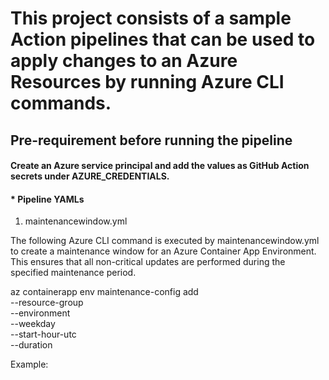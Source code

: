 
# This project consists of a sample Action pipelines that can be used to apply changes to an Azure Resources by running Azure CLI commands.

## Pre-requirement before running the pipeline

#### Create an Azure service principal and add the values as GitHub Action secrets under AZURE_CREDENTIALS.

#### * Pipeline YAMLs

1. maintenancewindow.yml

The following Azure CLI command is executed by maintenancewindow.yml to create a maintenance window for an Azure Container App Environment. This ensures that all non-critical updates are performed during the specified maintenance period.

az containerapp env maintenance-config add \
  --resource-group \
  --environment  \
  --weekday  \
  --start-hour-utc  \
  --duration 

Example: 
